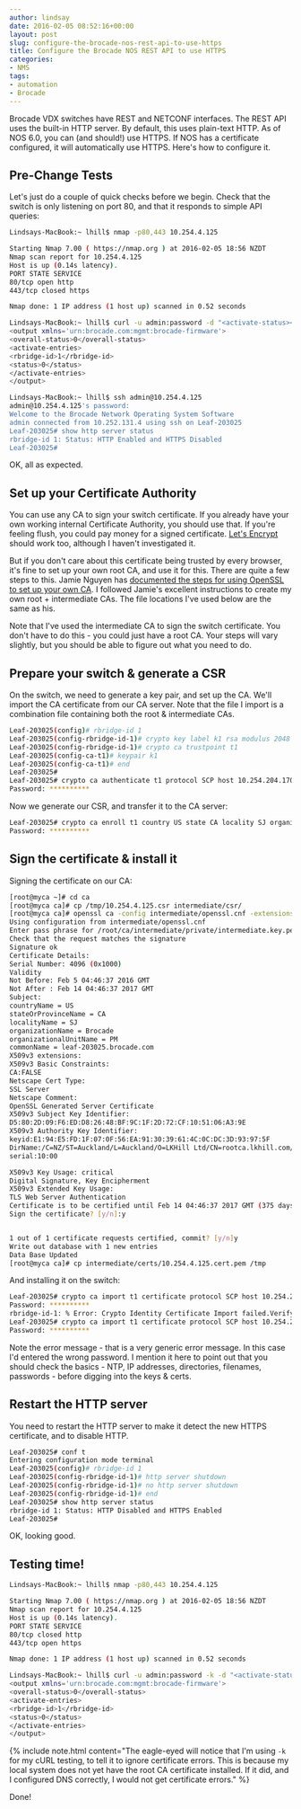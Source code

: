 ```yaml
---
author: lindsay
date: 2016-02-05 08:52:16+00:00
layout: post
slug: configure-the-brocade-nos-rest-api-to-use-https
title: Configure the Brocade NOS REST API to use HTTPS
categories:
- NMS
tags:
- automation
- Brocade
---
```


Brocade VDX switches have REST and NETCONF interfaces. The REST API uses the built-in HTTP server. By default, this uses plain-text HTTP. As of NOS 6.0, you can (and should!) use HTTPS. If NOS has a certificate configured, it will automatically use HTTPS. Here's how to configure it.

## Pre-Change Tests

Let's just do a couple of quick checks before we begin. Check that the switch is only listening on port 80, and that it responds to simple API queries:

```sh
Lindsays-MacBook:~ lhill$ nmap -p80,443 10.254.4.125

Starting Nmap 7.00 ( https://nmap.org ) at 2016-02-05 18:56 NZDT
Nmap scan report for 10.254.4.125
Host is up (0.14s latency).
PORT STATE SERVICE
80/tcp open http
443/tcp closed https

Nmap done: 1 IP address (1 host up) scanned in 0.52 seconds

Lindsays-MacBook:~ lhill$ curl -u admin:password -d "<activate-status></activate-status>" http://10.254.4.125/rest/operational-state/activate-status
<output xmlns='urn:brocade.com:mgmt:brocade-firmware'>
<overall-status>0</overall-status>
<activate-entries>
<rbridge-id>1</rbridge-id>
<status>0</status>
</activate-entries>
</output>

Lindsays-MacBook:~ lhill$ ssh admin@10.254.4.125
admin@10.254.4.125's password:
Welcome to the Brocade Network Operating System Software
admin connected from 10.252.131.4 using ssh on Leaf-203025
Leaf-203025# show http server status
rbridge-id 1: Status: HTTP Enabled and HTTPS Disabled
Leaf-203025#
```

OK, all as expected.

## Set up your Certificate Authority

You can use any CA to sign your switch certificate. If you already have your own working internal Certificate Authority, you should use that. If you're feeling flush, you could pay money for a signed certificate. [Let's Encrypt](https://letsencrypt.org) should work too, although I haven't investigated it.

But if you don't care about this certificate being trusted by every browser, it's fine to set up your own root CA, and use it for this. There are quite a few steps to this. Jamie Nguyen has [documented the steps for using OpenSSL to set up your own CA](https://jamielinux.com/docs/openssl-certificate-authority/index.html). I followed Jamie's excellent instructions to create my own root + intermediate CAs. The file locations I've used below are the same as his.

Note that I've used the intermediate CA to sign the switch certificate. You don't have to do this - you could just have a root CA. Your steps will vary slightly, but you should be able to figure out what you need to do.

## Prepare your switch & generate a CSR

On the switch, we need to generate a key pair, and set up the CA. We'll import the CA certificate from our CA server. Note that the file I import is a combination file containing both the root & intermediate CAs.

```sh
Leaf-203025(config)# rbridge-id 1
Leaf-203025(config-rbridge-id-1)# crypto key label k1 rsa modulus 2048
Leaf-203025(config-rbridge-id-1)# crypto ca trustpoint t1
Leaf-203025(config-ca-t1)# keypair k1
Leaf-203025(config-ca-t1)# end
Leaf-203025#
Leaf-203025# crypto ca authenticate t1 protocol SCP host 10.254.204.170 user lhill& directory /tmp file ca-chain.cert.pem
Password: **********
```

Now we generate our CSR, and transfer it to the CA server:

```sh
Leaf-203025# crypto ca enroll t1 country US state CA locality SJ organization Brocade orgunit PM common leaf-203025.brocade.com protocol SCP host 10.254.204.170 user lhill directory /tmp
Password: **********
```

## Sign the certificate & install it

Signing the certificate on our CA:

```sh
[root@myca ~]# cd ca
[root@myca ca]# cp /tmp/10.254.4.125.csr intermediate/csr/
[root@myca ca]# openssl ca -config intermediate/openssl.cnf -extensions server_cert -days 375 -notext -md sha256 -in intermediate/csr/10.254.4.125.csr -out intermediate/certs/10.254.4.125.cert.pem
Using configuration from intermediate/openssl.cnf
Enter pass phrase for /root/ca/intermediate/private/intermediate.key.pem:
Check that the request matches the signature
Signature ok
Certificate Details:
Serial Number: 4096 (0x1000)
Validity
Not Before: Feb 5 04:46:37 2016 GMT
Not After : Feb 14 04:46:37 2017 GMT
Subject:
countryName = US
stateOrProvinceName = CA
localityName = SJ
organizationName = Brocade
organizationalUnitName = PM
commonName = leaf-203025.brocade.com
X509v3 extensions:
X509v3 Basic Constraints:
CA:FALSE
Netscape Cert Type:
SSL Server
Netscape Comment:
OpenSSL Generated Server Certificate
X509v3 Subject Key Identifier:
D5:80:2D:09:F6:ED:D8:26:48:BF:9C:1F:2D:72:CF:10:51:06:A3:9E
X509v3 Authority Key Identifier:
keyid:E1:94:E5:FD:1F:07:0F:56:EA:91:30:39:61:4C:0C:DC:3D:93:97:5F
DirName:/C=NZ/ST=Auckland/L=Auckland/O=LKHill Ltd/CN=rootca.lkhill.com/emailAddress=lindsay@lkhill.com
serial:10:00

X509v3 Key Usage: critical
Digital Signature, Key Encipherment
X509v3 Extended Key Usage:
TLS Web Server Authentication
Certificate is to be certified until Feb 14 04:46:37 2017 GMT (375 days)
Sign the certificate? [y/n]:y


1 out of 1 certificate requests certified, commit? [y/n]y
Write out database with 1 new entries
Data Base Updated
[root@myca ca]# cp intermediate/certs/10.254.4.125.cert.pem /tmp
```

And installing it on the switch:

```sh
Leaf-203025# crypto ca import t1 certificate protocol SCP host 10.254.204.170 user lhill directory /tmp file 10.254.4.125.cert.pem
Password: **********
rbridge-id-1: % Error: Crypto Identity Certificate Import failed.Verify cert validity-date/key/signature/other parameters
Leaf-203025# crypto ca import t1 certificate protocol SCP host 10.254.204.170 user lhill directory /tmp file 10.254.4.125.cert.pem
Password: **********
```

Note the error message - that is a very generic error message. In this case I'd entered the wrong password. I mention it here to point out that you should check the basics - NTP, IP addresses, directories, filenames, passwords - before digging into the keys & certs.

## Restart the HTTP server

You need to restart the HTTP server to make it detect the new HTTPS certificate, and to disable HTTP.

```sh
Leaf-203025# conf t
Entering configuration mode terminal
Leaf-203025(config)# rbridge-id 1
Leaf-203025(config-rbridge-id-1)# http server shutdown
Leaf-203025(config-rbridge-id-1)# no http server shutdown
Leaf-203025(config-rbridge-id-1)# end
Leaf-203025# show http server status
rbridge-id 1: Status: HTTP Disabled and HTTPS Enabled
Leaf-203025#
```

OK, looking good.

## Testing time!

```sh
Lindsays-MacBook:~ lhill$ nmap -p80,443 10.254.4.125

Starting Nmap 7.00 ( https://nmap.org ) at 2016-02-05 18:56 NZDT
Nmap scan report for 10.254.4.125
Host is up (0.14s latency).
PORT STATE SERVICE
80/tcp closed http
443/tcp open https

Nmap done: 1 IP address (1 host up) scanned in 0.52 seconds

Lindsays-MacBook:~ lhill$ curl -u admin:password -k -d "<activate-status></activate-status>" https://10.254.4.125/rest/operational-state/activate-status
<output xmlns='urn:brocade.com:mgmt:brocade-firmware'>
<overall-status>0</overall-status>
<activate-entries>
<rbridge-id>1</rbridge-id>
<status>0</status>
</activate-entries>
</output>
```

{% include note.html content="The eagle-eyed will notice that I'm using `-k` for my cURL testing, to tell it to ignore certificate errors. This is because my local system does not yet have the root CA certificate installed. If it did, and I configured DNS correctly, I would not get certificate errors." %}

Done!
